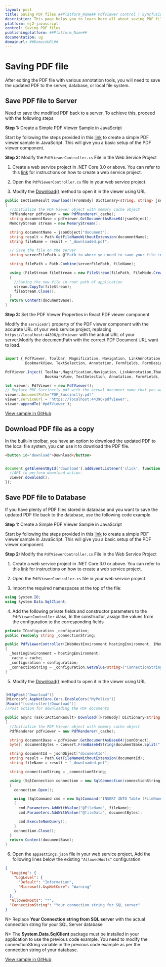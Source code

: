 ```yaml
---
layout: post
title: Saving PDF files ##Platform_Name## Pdfviewer control | Syncfusion
description: This page helps you to learn here all about saving PDF files in Syncfusion ##Platform_Name## Pdfviewer control of Syncfusion Essential JS 2 and more.
platform: ej2-javascript
control: Saving PDF files 
publishingplatform: ##Platform_Name##
documentation: ug
domainurl: ##DomainURL##
---
```


# Saving PDF file

After editing the PDF file with various annotation tools, you will need to save the updated PDF to the server, database, or local file system.

## Save PDF file to Server

Need to save the modified PDF back to a server. To achieve this, proceed with the following steps

**Step 1:** Create a Simple PDF Viewer Sample in JavaScript

Start by following the steps provided in this [link](https://ej2.syncfusion.com/javascript/documentation/pdfviewer/getting-started) to create a simple PDF viewer sample in JavaScript. This will give you a basic setup of the PDF viewer component.

**Step 2:** Modify the `PdfViewerController.cs` File in the Web Service Project

1. Create a web service project in .NET Core 3.0 or above. You can refer to this [link](https://www.syncfusion.com/kb/11063/how-to-create-pdf-viewer-web-service-in-net-core-3-0-and-above) for instructions on how to create a web service project.

2. Open the `PdfViewerController.cs` file in your web service project.

3. Modify the [Download()](https://ej2.syncfusion.com/documentation/api/pdfviewer/#download) method to open it in the viewer using URL

```csharp
public IActionResult Download([FromBody] Dictionary<string, string> jsonObject)
{
  //Initialize the PDF Viewer object with memory cache object
  PdfRenderer pdfviewer = new PdfRenderer(_cache);
  string documentBase = pdfviewer.GetDocumentAsBase64(jsonObject);
  MemoryStream stream = new MemoryStream();

  string documentName = jsonObject["document"];
  string result = Path.GetFileNameWithoutExtension(documentName);
  string fileName = result + "_downloaded.pdf";

  // Save the file on the server
  string serverFilePath = @"Path to where you need to save your file in the server";

  string filePath = Path.Combine(serverFilePath, fileName);

  using (FileStream fileStream = new FileStream(filePath, FileMode.Create))
  {
    //Saving the new file in root path of application
    stream.CopyTo(fileStream);
    fileStream.Close();
  }
  return Content(documentBase);
}
```

**Step 3:**  Set the PDF Viewer Properties in React PDF viewer component

Modify the `serviceUrl` property of the PDF viewer component with the accurate URL of your web service project, replacing `https://localhost:44396/pdfviewer` with the actual URL of your server.Modify the documentPath with the correct PDF Document URL want to load. 

```javascript

import { PdfViewer, Toolbar, Magnification, Navigation, LinkAnnotation,ThumbnailView,
         BookmarkView, TextSelection, Annotation, FormFields, FormDesigner} from '@syncfusion/ej2-pdfviewer';

PdfViewer.Inject( Toolbar,Magnification,Navigation, LinkAnnotation,ThumbnailView,
                  BookmarkView, TextSelection, Annotation, FormFields, FormDesigner);

let viewer: PdfViewer = new PdfViewer();
// Replace PDF_Succinctly.pdf with the actual document name that you want to load
viewer.documentPath="PDF_Succinctly.pdf"
viewer.serviceUrl = 'https://localhost:44396/pdfviewer';
viewer.appendTo('#pdfViewer');

```

[View sample in GitHub](https://github.com/SyncfusionExamples/javascript-pdf-viewer-examples/tree/master/Save%20and%20Load/Save%20PDF%20file%20to%20server)

## Download PDF file as a copy

In the built-in toolbar, you have an option to download the updated PDF to the local file system, you can use it to download the PDF file.

```html
<button id="download">Download</button>

```

```javascript

document.getElementById('download').addEventListener('click', function () {
  //API to perform download action.
  viewer.download();
});

```

## Save PDF file to Database

If you have plenty of PDF files stored in database and you want to save the updated PDF file back to the database, use the following code example.

**Step 1:** Create a Simple PDF Viewer Sample in JavaScript

Start by following the steps provided in this [link](https://ej2.syncfusion.com/javascript/documentation/pdfviewer/getting-started) to create a simple PDF viewer sample in JavaScript. This will give you a basic setup of the PDF viewer component.

**Step 2:** Modify the `PdfViewerController.cs` File in the Web Service Project

1. Create a web service project in .NET Core 3.0 or above. You can refer to this [link](https://www.syncfusion.com/kb/11063/how-to-create-pdf-viewer-web-service-in-net-core-3-0-and-above) for instructions on how to create a web service project.

2. Open the `PdfViewerController.cs` file in your web service project.

3. Import the required namespaces at the top of the file:

```csharp
using System.IO;
using System.Data.SqlClient;
```

4. Add the following private fields and constructor parameters to the `PdfViewerController` class, In the constructor, assign the values from the configuration to the corresponding fields

```csharp
private IConfiguration _configuration;
public readonly string _connectionString;

public PdfViewerController(IWebHostEnvironment hostingEnvironment, IMemoryCache cache, IConfiguration configuration)
{
  _hostingEnvironment = hostingEnvironment;
  _cache = cache;
  _configuration = configuration;
  _connectionString = _configuration.GetValue<string>("ConnectionString");
}
```

5. Modify the [Download()](https://ej2.syncfusion.com/documentation/api/pdfviewer/#download) method to open it in the viewer using URL

```csharp

[HttpPost("Download")]
[Microsoft.AspNetCore.Cors.EnableCors("MyPolicy")]
[Route("[controller]/Download")]
//Post action for downloading the PDF documents

public async Task<IActionResult> Download([FromBody] Dictionary<string, string> jsonObject)
{
  //Initialize the PDF Viewer object with memory cache object
  PdfRenderer pdfviewer = new PdfRenderer(_cache);

  string documentBase = pdfviewer.GetDocumentAsBase64(jsonObject);
  byte[] documentBytes = Convert.FromBase64String(documentBase.Split(",")[1]);

  string documentId = jsonObject["documentId"];
  string result = Path.GetFileNameWithoutExtension(documentId);
  string fileName = result + "_downloaded.pdf";

  string connectionString = _connectionString;

  using (SqlConnection connection = new SqlConnection(connectionString))
  {
    connection.Open();

    using (SqlCommand cmd = new SqlCommand("INSERT INTO Table (FileName, fileData) VALUES (@FileName, @fileData)", connection))
    {
      cmd.Parameters.AddWithValue("@FileName", fileName);
      cmd.Parameters.AddWithValue("@fileData", documentBytes);

      cmd.ExecuteNonQuery();
    }
    connection.Close();
  }
  return Content(documentBase);
}
```

6. Open the `appsettings.json` file in your web service project, Add the following lines below the existing `"AllowedHosts"` configuration

```json
{
  "Logging": {
    "LogLevel": {
      "Default": "Information",
      "Microsoft.AspNetCore": "Warning"
    }
  },
  "AllowedHosts": "*",
  "ConnectionString": "Your connection string for SQL server"
}
```

N> Replace **Your Connection string from SQL server** with the actual connection string for your SQL Server database 

N> The **System.Data.SqlClient** package must be installed in your application to use the previous code example. You need to modify the connectionString variable in the previous code example as per the connection string of your database.

[View sample in GitHub](https://github.com/SyncfusionExamples/open-save-pdf-documents-in-database)